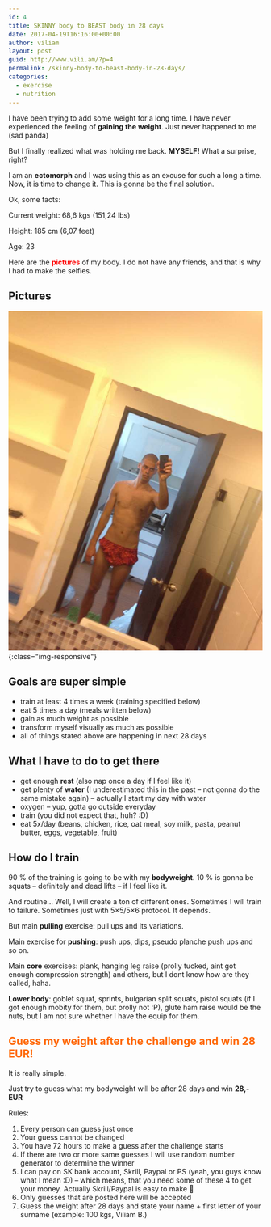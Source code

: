 ```yaml
---
id: 4
title: SKINNY body to BEAST body in 28 days
date: 2017-04-19T16:16:00+00:00
author: viliam
layout: post
guid: http://www.vili.am/?p=4
permalink: /skinny-body-to-beast-body-in-28-days/
categories:
  - exercise
  - nutrition
---
```

I have been trying to add some weight for a long time. I have never experienced the feeling of **gaining the weight**. Just never happened to me (sad panda)

But I finally realized what was holding me back. **MYSELF!** What a surprise, right?

I am an **ectomorph** and I was using this as an excuse for such a long a time. Now, it is time to change it. This is gonna be the final solution.

Ok, some facts:

Current weight: 68,6 kgs (151,24 lbs)

Height: 185 cm (6,07 feet)

Age: 23

Here are the <span style="color: #ff0000;"><strong>pictures</strong></span> of my body. I do not have any friends, and that is why I had to make the selfies.

## Pictures

![Skinny body](/images/2017/04/skinny-body01.jpg){:class="img-responsive"}

## Goals are super simple

  * train at least 4 times a week (training specified below)
  * eat 5 times a day (meals written below)
  * gain as much weight as possible
  * transform myself visually as much as possible
  * all of things stated above are happening in next 28 days

## What I have to do to get there

  * get enough **rest** (also nap once a day if I feel like it)
  * get plenty of **water** (I underestimated this in the past &#8211; not gonna do the same mistake again) &#8211; actually I start my day with water
  * oxygen &#8211; yup, gotta go outside everyday
  * train (you did not expect that, huh? :D)
  * eat 5x/day (beans, chicken, rice, oat meal, soy milk, pasta, peanut butter, eggs, vegetable, fruit)

## How do I train

90 % of the training is going to be with my **bodyweight**. 10 % is gonna be squats &#8211; definitely and dead lifts &#8211; if I feel like it.

And routine&#8230; Well, I will create a ton of different ones. Sometimes I will train to failure. Sometimes just with 5&#215;5/5&#215;6 protocol. It depends.

But main **pulling** exercise: pull ups and its variations.

Main exercise for **pushing**: push ups, dips, pseudo planche push ups and so on.

Main **core** exercises: plank, hanging leg raise (prolly tucked, aint got enough compression strength) and others, but I dont know how are they called, haha.

**Lower body**: goblet squat, sprints, bulgarian split squats, pistol squats (if I got enough mobity for them, but prolly not :P), glute ham raise would be the nuts, but I am not sure whether I have the equip for them.

## <span style="color: #ff6600;">Guess my weight after the challenge and win 28 EUR!</span>

It is really simple.

Just try to guess what my bodyweight will be after 28 days and win **28,- EUR**

Rules:

  1. Every person can guess just once
  2. Your guess cannot be changed
  3. You have 72 hours to make a guess after the challenge starts
  4. If there are two or more same guesses I will use random number generator to determine the winner
  5. I can pay on SK bank account, Skrill, Paypal or PS (yeah, you guys know what I mean :D) &#8211; which means, that you need some of these 4 to get your money. Actually Skrill/Paypal is easy to make 🙂
  6. Only guesses that are posted here will be accepted
  7. Guess the weight after 28 days and state your name + first letter of your surname (example: 100 kgs, Viliam B.)
